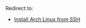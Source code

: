 Redirect to:

*   [Install Arch Linux from SSH](/index.php/Install_Arch_Linux_from_SSH "Install Arch Linux from SSH")